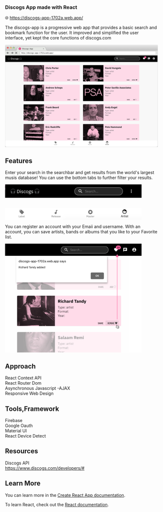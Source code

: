### Discogs App made with React

🌐 https://discogs-app-1702a.web.app/

The discogs-app is a progressive web app that provides a basic search and bookmark function for the user. It improved and simplified the user interface, yet kept the core functions of discogs.com

<img src="public/Discogs-LandingPage.png" width="900">


## Features
Enter your search in the searchbar and get results from the world's largest musis database! 
You can use the bottom tabs to further filter your results.



<img src="public/SearchBar.jpg" width="450" style="display:block">
<br>
<br>
<img src="public/BottomNavTabs.jpeg"  width="450" style="display:block">


You can register an account with your Emaii and username. With an account, you can save artists, bands or albums that you like to your Favorite list. 


<img src="public/SaveFavorite.jpg"  width="450">

## Approach

React Context API <br>
React Router Dom  <br>
Asynchronous Javascript -AJAX <br>
Responsive Web Design <br>


## Tools,Framework

Firebase  <br>
Google Oauth <br>
Material UI <br>
React Device Detect <br>


## Resources

Discogs API  <br>
https://www.discogs.com/developers/#  <br>



## Learn More

You can learn more in the [Create React App documentation](https://facebook.github.io/create-react-app/docs/getting-started).

To learn React, check out the [React documentation](https://reactjs.org/).
